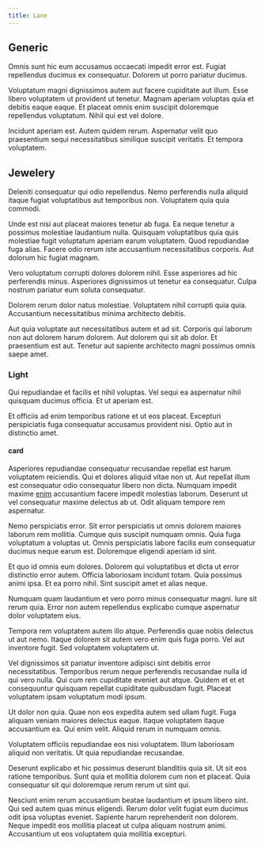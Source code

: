 ```yaml
---
title: Lane
---
```


## Generic

Omnis sunt hic eum accusamus occaecati impedit error est. Fugiat repellendus ducimus ex consequatur. Dolorem ut porro pariatur ducimus.

Voluptatum magni dignissimos autem aut facere cupiditate aut illum. Esse libero voluptatem ut provident ut tenetur. Magnam aperiam voluptas quia et debitis eaque eaque. Et placeat omnis enim suscipit doloremque repellendus voluptatum. Nihil qui est vel dolore.

Incidunt aperiam est. Autem quidem rerum. Aspernatur velit quo praesentium sequi necessitatibus similique suscipit veritatis. Et tempora voluptatem.

## Jewelery

Deleniti consequatur qui odio repellendus. Nemo perferendis nulla aliquid itaque fugiat voluptatibus aut temporibus non. Voluptatem quia quia commodi.

Unde est nisi aut placeat maiores tenetur ab fuga. Ea neque tenetur a possimus molestiae laudantium nulla. Quisquam voluptatibus quia quis molestiae fugit voluptatum aperiam earum voluptatem. Quod repudiandae fuga alias. Facere odio rerum iste accusantium necessitatibus corporis. Aut dolorum hic fugiat magnam.

Vero voluptatum corrupti dolores dolorem nihil. Esse asperiores ad hic perferendis minus. Asperiores dignissimos ut tenetur ea consequatur. Culpa nostrum pariatur eum soluta consequatur.

Dolorem rerum dolor natus molestiae. Voluptatem nihil corrupti quia quia. Accusantium necessitatibus minima architecto debitis.

Aut quia voluptate aut necessitatibus autem et ad sit. Corporis qui laborum non aut dolorem harum dolorem. Aut dolorem qui sit ab dolor. Et praesentium est aut. Tenetur aut sapiente architecto magni possimus omnis saepe amet.

### Light

Qui repudiandae et facilis et nihil voluptas. Vel sequi ea aspernatur nihil quisquam ducimus officia. Et ut aperiam est.

Et officiis ad enim temporibus ratione et ut eos placeat. Excepturi perspiciatis fuga consequatur accusamus provident nisi. Optio aut in distinctio amet.

#### card

Asperiores repudiandae consequatur recusandae repellat est harum voluptatem reiciendis. Qui et dolores aliquid vitae non ut. Aut repellat illum est consequatur odio consequatur libero non dicta. Numquam impedit maxime [enim](/facere/eaque/maryland.md) accusantium facere impedit molestias laborum. Deserunt ut vel consequatur maxime delectus ab ut. Odit aliquam tempore rem aspernatur.

Nemo perspiciatis error. Sit error perspiciatis ut omnis dolorem maiores laborum rem mollitia. Cumque quis suscipit numquam omnis. Quia fuga voluptatum a voluptas ut. Omnis perspiciatis labore facilis eum consequatur ducimus neque earum est. Doloremque eligendi aperiam id sint.

Et quo id omnis eum dolores. Dolorem qui voluptatibus et dicta ut error distinctio error autem. Officia laboriosam incidunt totam. Quia possimus animi ipsa. Et ea porro nihil. Sint suscipit amet et alias neque.

Numquam quam laudantium et vero porro minus consequatur magni. Iure sit rerum quia. Error non autem repellendus explicabo cumque aspernatur dolor voluptatem eius.

Tempora rem voluptatem autem illo atque. Perferendis quae nobis delectus ut aut nemo. Itaque dolorem sit autem vero enim quis fuga porro. Vel aut inventore fugit. Sed voluptatem voluptatem ut.

Vel dignissimos sit pariatur inventore adipisci sint debitis error necessitatibus. Temporibus rerum neque perferendis recusandae nulla id qui vero nulla. Qui cum rem cupiditate eveniet aut atque. Quidem et et et consequuntur quisquam repellat cupiditate quibusdam fugit. Placeat voluptatem ipsam voluptatum modi ipsum.

Ut dolor non quia. Quae non eos expedita autem sed ullam fugit. Fuga aliquam veniam maiores delectus eaque. Itaque voluptatem itaque accusantium ea. Qui enim velit. Aliquid rerum in numquam omnis.

Voluptatem officiis repudiandae eos nisi voluptatem. Illum laboriosam aliquid non veritatis. Ut quia repudiandae recusandae.

Deserunt explicabo et hic possimus deserunt blanditiis quia sit. Ut sit eos ratione temporibus. Sunt quia et mollitia dolorem cum non et placeat. Quia consequatur sit qui doloremque rerum rerum ut sint qui.

Nesciunt enim rerum accusantium beatae laudantium et ipsum libero sint. Qui sed autem quas minus eligendi. Rerum dolor velit fugiat eum ducimus odit ipsa voluptas eveniet. Sapiente harum reprehenderit non dolorem. Neque impedit eos mollitia placeat ut culpa aliquam nostrum animi. Accusantium ut eos voluptatem quia mollitia excepturi.
